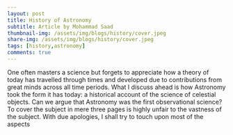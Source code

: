 ```yaml
---
layout: post
title: History of Astronomy
subtitle: Article by Mohammad Saad
thumbnail-img: /assets/img/blogs/history/cover.jpeg
share-img: /assets/img/blogs/history/cover.jpeg
tags: [history,astronomy]
comments: true
---
```


One often masters a science but forgets to appreciate how a theory of today has travelled through times and developed due to contributions from great minds across all time periods. What I discuss ahead is how Astronomy took the form it has today: a historical account of the science of celestial objects. Can we argue that Astronomy was the first observational science? To cover the subject in mere three pages is highly unfair to the vastness of the subject. With due apologies, I shall try to touch upon most of the aspects

<object data="/assets/docs/History_of_Astronomy.pdf" width="100%" height="800" type="application/pdf"></object>